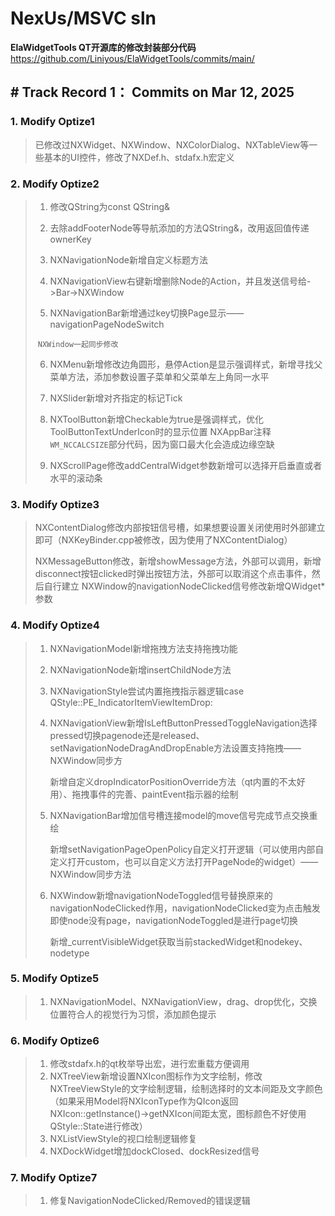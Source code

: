# NexUs/MSVC sln
**ElaWidgetTools QT开源库的修改封装部分代码**
<u>https://github.com/Liniyous/ElaWidgetTools/commits/main/</u>



## # **Track Record 1**：	Commits on Mar 12, 2025

### 1. Modify Optize1

> 已修改过NXWidget、NXWindow、NXColorDialog、NXTableView等一些基本的UI控件，修改了NXDef.h、stdafx.h宏定义

### 2. Modify Optize2

> 1. 修改QString为const QString&
>
> 2. 去除addFooterNode等导航添加的方法QString&，改用返回值传递ownerKey
> 3. NXNavigationNode新增自定义标题方法
> 4. NXNavigationView右键新增删除Node的Action，并且发送信号给->Bar->NXWindow
>
> 5. NXNavigationBar新增通过key切换Page显示——navigationPageNodeSwitch
>
> ​			`NXWindow一起同步修改`
>
> 6. NXMenu新增修改边角圆形，悬停Action是显示强调样式，新增寻找父菜单方法，添加参数设置子菜单和父菜单左上角同一水平
>
> 7. NXSlider新增对齐指定的标记Tick
>
> 8. NXToolButton新增Checkable为true是强调样式，优化ToolButtonTextUnderIcon时的显示位置
>    NXAppBar注释`WM_NCCALCSIZE`部分代码，因为窗口最大化会造成边缘空缺
>
> 9. NXScrollPage修改addCentralWidget参数新增可以选择开启垂直或者水平的滚动条

### 3. Modify Optize3

> NXContentDialog修改内部按钮信号槽，如果想要设置关闭使用时外部建立即可（NXKeyBinder.cpp被修改，因为使用了NXContentDialog）
>
> NXMessageButton修改，新增showMessage方法，外部可以调用，新增disconnect按钮clicked时弹出按钮方法，外部可以取消这个点击事件，然后自行建立
> NXWindow的navigationNodeClicked信号修改新增QWidget*参数

### 4.  Modify Optize4

> 1. NXNavigationModel新增拖拽方法支持拖拽功能
>
> 2. NXNavigationNode新增insertChildNode方法
>
> 3. NXNavigationStyle尝试内置拖拽指示器逻辑case  QStyle::PE_IndicatorItemViewItemDrop:
>
> 4. NXNavigationView新增IsLeftButtonPressedToggleNavigation选择pressed切换pagenode还是released、setNavigationNodeDragAndDropEnable方法设置支持拖拽——NXWindow同步方
>
>    新增自定义dropIndicatorPositionOverride方法（qt内置的不太好用）、拖拽事件的完善、paintEvent指示器的绘制
>
> 5. NXNavigationBar增加信号槽连接model的move信号完成节点交换重绘
>
>    新增setNavigationPageOpenPolicy自定义打开逻辑（可以使用内部自定义打开custom，也可以自定义方法打开PageNode的widget）——NXWindow同步方法
>
> 6. NXWindow新增navigationNodeToggled信号替换原来的navigationNodeClicked作用，navigationNodeClicked变为点击触发即使node没有page，navigationNodeToggled是进行page切换
>
>    新增_currentVisibleWidget获取当前stackedWidget和nodekey、nodetype

### 5. Modify Optize5

> 1. NXNavigationModel、NXNavigationView，drag、drop优化，交换位置符合人的视觉行为习惯，添加颜色提示

### 6. Modify Optize6

> 1. 修改stdafx.h的qt枚举导出宏，进行宏重载方便调用
> 2. NXTreeView新增设置NXIcon图标作为文字绘制，修改NXTreeViewStyle的文字绘制逻辑，绘制选择时的文本间距及文字颜色（如果采用Model将NXIconType作为QIcon返回NXIcon::getInstance()->getNXIcon间距太宽，图标颜色不好使用QStyle::State进行修改）
> 3. NXListViewStyle的视口绘制逻辑修复
> 4. NXDockWidget增加dockClosed、dockResized信号

### 7. Modify Optize7

> 1. 修复NavigationNodeClicked/Removed的错误逻辑
